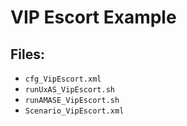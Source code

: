 # VIP Escort Example


## Files:

* `cfg_VipEscort.xml`
* `runUxAS_VipEscort.sh`
* `runAMASE_VipEscort.sh`
* `Scenario_VipEscort.xml`


